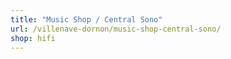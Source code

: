 ```yaml
---
title: "Music Shop / Central Sono"
url: /villenave-dornon/music-shop-central-sono/
shop: hifi
---
```

